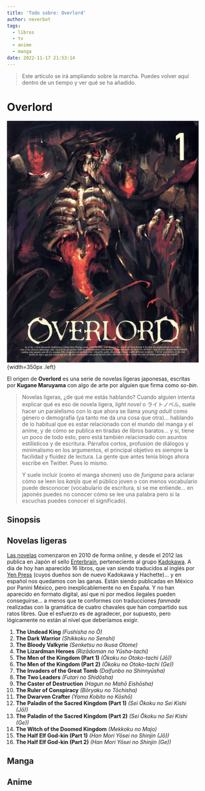 ```yaml
---
title: 'Todo sobre: Overlord'
author: neverbot
tags:
  - libros
  - tv
  - anime
  - manga
date: 2022-11-17 21:53:14
---
```


> Este artículo se irá ampliando sobre la marcha. Puedes volver aquí dentro de un tiempo y ver qué se ha añadido.

# Overlord

![10a928](./index/10a928.jpg){width=350px .left}

El origen de **Overlord** es una serie de novelas ligeras japonesas, escritas por **Kugane Maruyama** con algo de arte por alguien que firma como *so-bin*. 

> Novelas ligeras, ¿de qué me estás hablando? Cuando alguien intenta explicar qué es eso de novela ligera, *light novel* o ライトノベル, suele hacer un paralelismo con lo que ahora se llama *young adult* como género o demografía (ya tanto me da una cosa que otra)... hablando de lo habitual que es estar relacionado con el mundo del manga y el anime, y de cómo se publica en tiradas de libros baratos... y sí, tiene un poco de todo esto, pero está también relacionado con asuntos estilísticos y de escritura. Párrafos cortos, profusión de diálogos y minimalismo en los argumentos, el principal objetivo es siempre la facilidad y fluidez de lectura. La gente que antes tenía blogs ahora escribe en Twitter. Pues lo mismo.
>
> Y suele incluir (como el manga shonen) uso de *furigana* para aclarar cómo se leen los *kanjis* que el público joven o con menos vocabulario puede desconocer (vocabulario de escritura, si se me entiende... en japonés puedes no conocer cómo se lee una palabra pero si la escuchas puedes conocer el significado). 

## Sinopsis

## Novelas ligeras

[Las novelas](https://en.wikipedia.org/wiki/Overlord_(novel_series)#Light_novels) comenzaron en 2010 de forma online, y desde el 2012 las publica en Japón el sello [Enterbrain](https://en.wikipedia.org/wiki/Enterbrain), perteneciente al grupo [Kadokawa](https://en.wikipedia.org/wiki/Kadokawa_Future_Publishing). A día de hoy han aparecido 16 libros, que van siendo traducidos al inglés por [Yen Press](https://en.wikipedia.org/wiki/Yen_Press) (cuyos dueños son de nuevo Kadokawa y Hachette)... y en español nos quedamos con las ganas. Están siendo publicadas en México por Panini México, pero inexplicablemente no en España. Y no han aparecido en formato digital, así que ni por medios ilegales pueden conseguirse... a menos que te conformes con traducciones *fanmade* realizadas con la gramática de cuatro chavales que han compartido sus ratos libres. Que el esfuerzo es de agradecer, por supuesto, pero lógicamente no están al nivel que deberíamos exigir.

1. **The Undead King** *(Fushisha no Ō)*
2. **The Dark Warrior** *(Shikkoku no Senshi)*
3. **The Bloody Valkyrie** *(Senketsu no Ikusa Otome)*
4. **The Lizardman Heroes** *(Rizādoman no Yūsha-tachi)*
5. **The Men of the Kingdom (Part 1)** *(Ōkoku no Otoko-tachi (Jō))*
6. **The Men of the Kingdom (Part 2)** *(Ōkoku no Otoko-tachi (Ge))*
7. **The Invaders of the Great Tomb** *(Daifunbo no Shinnyūsha)*
8. **The Two Leaders** *(Futari no Shidōsha)*
9. **The Caster of Destruction** *(Hagun no Mahō Eishōsha)*
10. **The Ruler of Conspiracy** *(Bōryaku no Tōchisha)*
11. **The Dwarven Crafter** *(Yama Kobito no Kōshō)*
12. **The Paladin of the Sacred Kingdom (Part 1)** *(Sei Ōkoku no Sei Kishi (Jō))*
13. **The Paladin of the Sacred Kingdom (Part 2)** *(Sei Ōkoku no Sei Kishi (Ge))*
14. **The Witch of the Doomed Kingdom** *(Mekkoku no Majo)*
15. **The Half Elf God-kin (Part 1)** *(Han Mori Yōsei no Shinjin (Jō))*
16. **The Half Elf God-kin (Part 2)** *(Han Mori Yōsei no Shinjin (Ge))*

## Manga

## Anime

